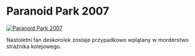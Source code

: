 Paranoid Park 2007 
=============
[![Paranoid Park 2007 ](http://vidos.pl/images/player.gif)](http://vidos.pl/paranoid-park-2007)

 Nastoletni fan deskorolek zostaje przypadkowo wplątany w morderstwo strażnika kolejowego.
